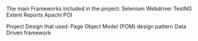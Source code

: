 The main Frameworks included in the project:
Selenium Webdriver
TestNG
Extent Reports
Apachi POI

Project Design that used:
Page Object Model (POM) design pattern
Data Driven framework
